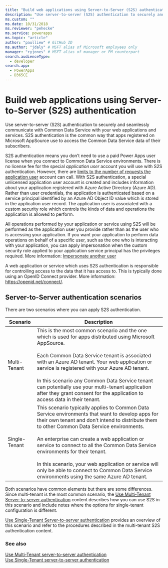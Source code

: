 ```yaml
---
title: "Build web applications using Server-to-Server (S2S) authentication (Common Data Service) | Microsoft Docs" # Intent and product brand in a unique string of 43-59 chars including spaces
description: "Use server-to-server (S2S) authentication to securely and seamlessly communicate with Common Data Service with your web applications and services. S2S authentication is the common way that apps registered on Microsoft AppSource use to access the Common Data Service  data of their subscribers." # 115-145 characters including spaces. This abstract displays in the search result.
ms.custom: ""
ms.date: 10/31/2018
ms.reviewer: "pehecke"
ms.service: powerapps
ms.topic: "article"
author: "paulliew" # GitHub ID
ms.author: "jdaly" # MSFT alias of Microsoft employees only
manager: "ryjones" # MSFT alias of manager or PM counterpart
search.audienceType: 
  - developer
search.app: 
  - PowerApps
  - D365CE
---
```

# Build web applications using Server-to-Server (S2S) authentication

Use server-to-server (S2S) authentication to securely and seamlessly communicate with Common Data Service with your web applications and services. S2S authentication is the common way that apps registered on Microsoft AppSource use to access the Common Data Service data of their subscribers.  

S2S authentication means you don’t need to use a paid Power Apps user license when you connect to Common Data Service environments. There is no license fee for the special *application user* account you will use with S2S authentication. However, there are [limits to the number of requests the application user](https://docs.microsoft.com/power-platform/admin/api-request-limits-allocations#non-licensed-usersapplication-users) account can call. With S2S authentication, a special unlicensed application user account is created and includes information about your application registered with Azure Active Directory (Azure AD). Rather than user credentials, the application is authenticated based on a service principal identified by an Azure AD Object ID value which is stored in the application user record. The application user is associated with a custom security role which controls the kinds of data and operations the application is allowed to perform.  

 All operations performed by your application or service using S2S will be performed as the application user you provide rather than as the user who is accessing your application. If you want your application to perform data operations on behalf of a specific user, such as the one who is interacting with your application, you can apply impersonation when the custom security role applied to your application service principal has the privileges required. More information: [Impersonate another user](impersonate-another-user.md)  

 A web application or service which uses S2S authentication is responsible for controlling access to the data that it has access to. This is typically done using an OpenID Connect provider. More information: <https://openid.net/connect/>.  

## Server-to-Server authentication scenarios  
 There are two scenarios where you can apply S2S authentication.  


|   Scenario    |   Description  |
|---------------|---------------|
| Multi-Tenant  | This is the most common scenario and the one which is used for apps distributed using Microsoft AppSource.<br /><br /> Each Common Data Service tenant is associated with an Azure AD tenant. Your web application or service is registered with your Azure AD tenant.<br /><br /> In this scenario any Common Data Service tenant can potentially use your multi-tenant application after they grant consent for the application to access data in their tenant.                                                           |
| Single-Tenant | This scenario typically applies to Common Data Service environments that want to develop apps for their own tenant and don’t intend to distribute them to other Common Data Service environments.<br /><br /> An enterprise can create a web application or service to connect to all the Common Data Service environments for their tenant.<br /><br /> In this scenario, your web application or service will only be able to connect to Common Data Service environments using the same Azure AD tenant. |

 Both scenarios have common elements but there are some differences. Since multi-tenant is the most common scenario, the [Use Multi-Tenant Server-to-server authentication](use-multi-tenant-server-server-authentication.md) content describes how you can use S2S in this scenario and include notes where the options for single-tenant configuration is different. 

[Use Single-Tenant Server-to-server authentication](use-single-tenant-server-server-authentication.md) provides an overview of this scenario and refer to the procedures described in the multi-tenant S2S authentication content.  

### See also  
  
[Use Multi-Tenant server-to-server authentication](use-multi-tenant-server-server-authentication.md)<br/> 
[Use Single-Tenant server-to-server authentication](use-single-tenant-server-server-authentication.md)   
